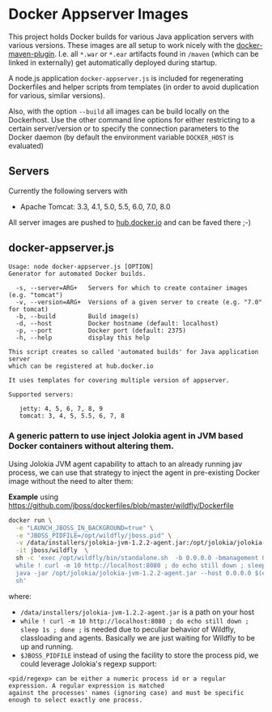 # Docker Appserver Images

This project holds Docker builds for various Java application servers with various versions. 
These images are all setup to work nicely with the [docker-maven-plugin](https://github.com/rhuss/docker-maven-plugin).
I.e. all `*.war` or `*.ear` artifacts found in `/maven` (which can be linked in externally) get automatically deployed
during startup.

A node.js application `docker-appserver.js` is included for regenerating Dockerfiles and helper scripts from templates (in 
order to avoid duplication for various, similar versions).

Also, with the option `--build` all images can be build locally on the Dockerhost. Use the other command line options
for either restricting to a certain server/version or to specify the connection parameters to the Docker daemon 
(by default the environment variable `DOCKER_HOST` is evaluated)
 
## Servers

Currently the following servers with 

* Apache Tomcat: 3.3, 4.1, 5.0, 5.5, 6.0, 7.0, 8.0

All server images are pushed to [hub.docker.io](https://registry.hub.docker.com/repos/consol/) and can be faved there ;-)

## docker-appserver.js

````
Usage: node docker-appserver.js [OPTION]
Generator for automated Docker builds.

  -s, --server=ARG+   Servers for which to create container images (e.g. "tomcat")
  -v, --version=ARG+  Versions of a given server to create (e.g. "7.0" for tomcat)
  -b, --build         Build image(s)
  -d, --host          Docker hostname (default: localhost)
  -p, --port          Docker port (default: 2375)
  -h, --help          display this help

This script creates so called 'automated builds' for Java application server
which can be registered at hub.docker.io

It uses templates for covering multiple version of appserver.

Supported servers:

   jetty: 4, 5, 6, 7, 8, 9
   tomcat: 3, 4, 5, 5.5, 6, 7, 8
````

### A generic pattern to use inject Jolokia agent in JVM based Docker containers without altering them.

Using Jolokia JVM agent capability to attach to an already running jav process, we can use that strategy to inject the agent in pre-existing Docker image without the need to alter them:

**Example** using https://github.com/jboss/dockerfiles/blob/master/wildfly/Dockerfile
```bash
docker run \
  -e "LAUNCH_JBOSS_IN_BACKGROUND=true" \
  -e "JBOSS_PIDFILE=/opt/wildfly/jboss.pid" \
  -v /data/installers/jolokia-jvm-1.2.2-agent.jar:/opt/jolokia/jolokia-jvm-1.2.2-agent.jar \
  -it jboss/wildfly  \
  sh -c 'exec /opt/wildfly/bin/standalone.sh  -b 0.0.0.0 -bmanagement 0.0.0.0 &  \
  while ! curl -m 10 http://localhost:8080 ; do echo still down ; sleep 1s ; done ; \
  java -jar /opt/jolokia/jolokia-jvm-1.2.2-agent.jar --host 0.0.0.0 $(cat $JBOSS_PIDFILE); \
  sh'
```
where:
- `/data/installers/jolokia-jvm-1.2.2-agent.jar` is a path on your host
- `while ! curl -m 10 http://localhost:8080 ; do echo still down ; sleep 1s ; done ;` is needed due to peculiar behavior of Wildfly, classloading and agents. Basically we are just waiting for Wildfly to be up and running.
- `$JBOSS_PIDFILE` instead of using the facility to store the process pid, we could leverage Jolokia's regexp support: 
```
<pid/regexp> can be either a numeric process id or a regular expression. A regular expression is matched
against the processes' names (ignoring case) and must be specific enough to select exactly one process.
```
